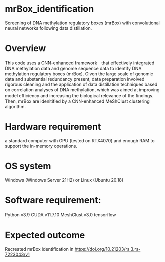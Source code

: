 # mrBox_identification

Screening of DNA methylation regulatory boxes (mrBox) with convolutional neural networks following data distillation.

# Overview

This code uses a CNN-enhanced framework　that effectively integrated DNA methylation data and genome sequence data to identify DNA methylation regulatory boxes (mrBox). Given the large scale of genomic data and substantial redundancy present, data preparation involved rigorous cleaning and the application of data distillation techniques based on correlation analyses of DNA methylation, which was aimed at improving model efficiency and increasing the biological relevance of the findings.　Then, mrBox are idenitified by a CNN-enhanced MeShClust clustering algorithm.

# Hardware requirement
a standard computer with GPU (tested on RTX4070) and enough RAM to support the in-memory operations.

# OS system
Windows (Windows Server 21H2) or Linux (Ubuntu 20.18)

# Software requirement:
Python v3.9
CUDA v11.7.10
MeshClust v3.0
tensorflow　

# Expected outcome
Recreated mrBox identification in https://doi.org/10.21203/rs.3.rs-7223043/v1
